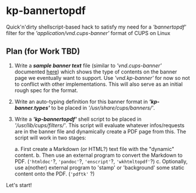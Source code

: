 # kp-bannertopdf
Quick'n'dirty shellscript-based hack to satisfy my need for a *'bannertopdf'* filter for the *'application/vnd.cups-banner'* format of CUPS on Linux

## Plan (for Work TBD)

1. Write a ***sample banner text*** file (similar to *'vnd.cups-banner'* documented [here](https://www.cups.org/doc/spec-banner.html)) which shows the type of contents on the banner page we eventually want to support. Use *'vnd.kp-banner'* for now so not to conflict with other implementations. This will also serve as an initial rough spec for the format.

1. Write an auto-typing definition for this banner format in ***'kp-banner.types'*** to be placed in *'/usr/share/cups/banners/'*.

1. Write a ***'kp-bannertopdf'*** shell script to be placed in *'/usr/lib/cups/filters/'*. This script will evaluate whatever infos/requests are in the banner file and dynamically create a PDF page from this. The script will work in two stages:

    a. First create a Markdown (or HTML?) text file with the "dynamic" content.
    b. Then use an external program to convert the Markdown to PDF. (`'htmldoc'`?, `'pandoc'`?, `'enscript'`?, `'wkhtmltopdf'`?)
    c. Optionally, use a(nother) external program to 'stamp' or 'background' some static content onto the PDF. (`'pdftk'` ?)

Let's start!

